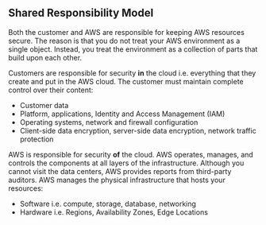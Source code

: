 ## Shared Responsibility Model

Both the customer and AWS are responsible for keeping AWS resources secure. The reason is that you do not treat your AWS environment as a single object. Instead, you treat the environment as a collection of parts that build upon each other.

Customers are responsible for security **in** the cloud i.e. everything that they create and put in the AWS cloud. The customer must maintain complete control over their content:

- Customer data
- Platform, applications, Identity and Access Management (IAM)
- Operating systems, network and firewall configuration
- Client-side data encryption, server-side data encryption, network traffic protection

AWS is responsible for security **of** the cloud. AWS operates, manages, and controls the components at all layers of the infrastructure. Although you cannot visit the data centers, AWS provides reports from third-party auditors. AWS manages the physical infrastructure that hosts your resources:

- Software i.e. compute, storage, database, networking
- Hardware i.e. Regions, Availability Zones, Edge Locations
